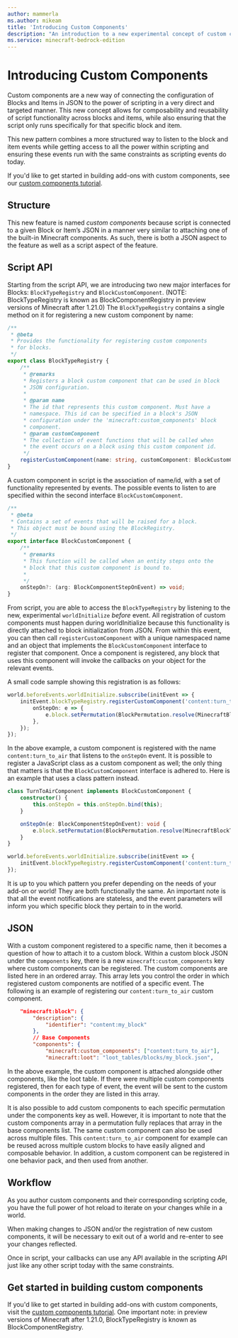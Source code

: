 ```yaml
---
author: mammerla
ms.author: mikeam
title: 'Introducing Custom Components'
description: "An introduction to a new experimental concept of custom components."
ms.service: minecraft-bedrock-edition
---
```


# Introducing Custom Components

Custom components are a new way of connecting the configuration of Blocks and Items in JSON to the power of scripting in a very direct and targeted manner. This new concept allows for composability and reusability of script functionality across blocks and items, while also ensuring that the script only runs specifically for that specific block and item.

This new pattern combines a more structured way to listen to the block and item events while getting access to all the power within scripting and ensuring these events run with the same constraints as scripting events do today.

If you'd like to get started in building add-ons with custom components, see our [custom components tutorial](./CustomComponentsTutorial.md).

## Structure

This new feature is named _custom components_ because script is connected to a given Block or Item’s JSON in a manner very similar to attaching one of the built-in Minecraft components. As such, there is both a JSON aspect to the feature as well as a script aspect of the feature.

## Script API

Starting from the script API, we are introducing two new major interfaces for Blocks: `BlockTypeRegistry` and `BlockCustomComponent`. (NOTE: BlockTypeRegistry is known as BlockComponentRegistry in preview versions of Minecraft after 1.21.0) The `BlockTypeRegistry` contains a single method on it for registering a new custom component by name:

```typescript
/**
 * @beta
 * Provides the functionality for registering custom components
 * for blocks.
 */
export class BlockTypeRegistry {
    /**
     * @remarks
     * Registers a block custom component that can be used in block
     * JSON configuration.
     *
     * @param name
     * The id that represents this custom component. Must have a
     * namespace. This id can be specified in a block's JSON
     * configuration under the 'minecraft:custom_components' block
     * component.
     * @param customComponent
     * The collection of event functions that will be called when
     * the event occurs on a block using this custom component id.
     */
    registerCustomComponent(name: string, customComponent: BlockCustomComponent): void;
}
```

A custom component in script is the association of name/id, with a set of functionality represented by events. The possible events to listen to are specified within the second interface `BlockCustomComponent`.

```typescript
/**
 * @beta
 * Contains a set of events that will be raised for a block.
 * This object must be bound using the BlockRegistry.
 */
export interface BlockCustomComponent {
    /**
     * @remarks
     * This function will be called when an entity steps onto the
     * block that this custom component is bound to.
     *
     */
    onStepOn?: (arg: BlockComponentStepOnEvent) => void;
}
```

From script, you are able to access the `BlockTypeRegistry` by listening to the new, experimental `worldInitialize` _before_ event. All registration of custom components must happen during worldInitialize because this functionality is directly attached to block initialization from JSON. From within this event, you can then call `registerCustomComponent` with a unique namespaced name and an object that implements the `BlockCustomComponent` interface to register that component. Once a component is registered, any block that uses this component will invoke the callbacks on your object for the relevant events.

A small code sample showing this registration is as follows:

```typescript
world.beforeEvents.worldInitialize.subscribe(initEvent => {
    initEvent.blockTypeRegistry.registerCustomComponent('content:turn_to_air', {
        onStepOn: e => {
            e.block.setPermutation(BlockPermutation.resolve(MinecraftBlockTypes.Air));
        },
    });
});
```

In the above example, a custom component is registered with the name `content:turn_to_air` that listens to the `onStepOn` event.
It is possible to register a JavaScript class as a custom component as well; the only thing that matters is that the `BlockCustomComponent` interface is adhered to. Here is an example that uses a class pattern instead.

```typescript
class TurnToAirComponent implements BlockCustomComponent {
    constructor() {
        this.onStepOn = this.onStepOn.bind(this);
    }

    onStepOn(e: BlockComponentStepOnEvent): void {
        e.block.setPermutation(BlockPermutation.resolve(MinecraftBlockTypes.Air));
    }
}

world.beforeEvents.worldInitialize.subscribe(initEvent => {
    initEvent.blockTypeRegistry.registerCustomComponent('content:turn_to_air', new TurnToAirComponent());
});
```

It is up to you which pattern you prefer depending on the needs of your add-on or world! They are both functionally the same. An important note is that all the event notifications are stateless, and the event parameters will inform you which specific block they pertain to in the world.

## JSON

With a custom component registered to a specific name, then it becomes a question of how to attach it to a custom block.
Within a custom block JSON under the `components` key, there is a new `minecraft:custom_components` key where custom components can be registered. The custom components are listed here in an ordered array. This array lets you control the order in which registered custom components are notified of a specific event. The following is an example of registering our `content:turn_to_air` custom component.

```JSON
    "minecraft:block": {
        "description": {
            "identifier": "content:my_block"
        },
        // Base Components
        "components": {
            "minecraft:custom_components": ["content:turn_to_air"],
            "minecraft:loot": "loot_tables/blocks/my_block.json",
```

In the above example, the custom component is attached alongside other components, like the loot table. If there were multiple custom components registered, then for each type of event, the event will be sent to the custom components in the order they are listed in this array.

It is also possible to add custom components to each specific permutation under the components key as well. However, it is important to note that the custom components array in a permutation fully replaces that array in the base components list.
The same custom component can also be used across multiple files. This `content:turn_to_air` component for example can be reused across multiple custom blocks to have easily aligned and composable behavior. In addition, a custom component can be registered in one behavior pack, and then used from another.

## Workflow

As you author custom components and their corresponding scripting code, you have the full power of hot reload to iterate on your changes while in a world.

When making changes to JSON and/or the registration of new custom components, it will be necessary to exit out of a world and re-enter to see your changes reflected.

Once in script, your callbacks can use any API available in the scripting API just like any other script today with the same constraints. 

## Get started in building custom components

If you'd like to get started in building add-ons with custom components, visit the [custom components tutorial](./CustomComponentsTutorial.md). One important note: in preview versions of Minecraft after 1.21.0, BlockTypeRegistry is known as BlockComponentRegistry.
